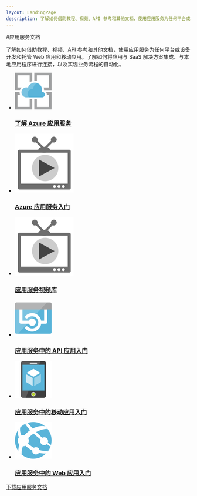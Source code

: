 ```yaml
---
layout: LandingPage
description: 了解如何借助教程、视频、API 参考和其他文档，使用应用服务为任何平台或设备创建 Web 应用和移动应用。
---
```


#应用服务文档

了解如何借助教程、视频、API 参考和其他文档，使用应用服务为任何平台或设备开发和托管 Web 应用和移动应用。了解如何将应用与 SaaS 解决方案集成、与本地应用程序进行连接，以及实现业务流程的自动化。

<ul class="panelContent cardsFTitle">
    <li><a href="./app-service-value-prop-what-is.md">
<div class="cardSize"><div class="cardPadding"><div class="card"><div class="cardImageOuter"><div class="cardImage"><img src="media/index/app-service.svg" alt="" /></div></div><div class="cardText"><h3>了解 Azure 应用服务</h3></div></div></div>
        </div></a>
</li>
    <li><a href="https://azure.microsoft.com/documentation/videos/azurecon-2015-deploying-highly-scalable-and-secure-web-and-mobile-apps/">
<div class="cardSize"><div class="cardPadding"><div class="card"><div class="cardImageOuter"><div class="cardImage"><img src="media/index/video-library.svg" alt="" /></div></div><div class="cardText"><h3>Azure 应用服务入门</h3></div></div></div>
        </div></a>
</li>
    <li><a href="https://azure.microsoft.com/documentation/videos/index/?services=app-service">
<div class="cardSize"><div class="cardPadding"><div class="card"><div class="cardImageOuter"><div class="cardImage"><img src="media/index/video-library.svg" alt="" /></div></div><div class="cardText"><h3>应用服务视频库</h3></div></div></div>
        </div></a>
</li>
    <li><a href="../app-service-api/index.md">
<div class="cardSize"><div class="cardPadding"><div class="card"><div class="cardImageOuter"><div class="cardImage"><img src="media/index/app-service-api.svg" alt="" /></div></div><div class="cardText"><h3>应用服务中的 API 应用入门</h3></div></div></div>
        </div></a>
</li>
    <li><a href="../app-service-mobile/index.md">
<div class="cardSize"><div class="cardPadding"><div class="card"><div class="cardImageOuter"><div class="cardImage"><img src="media/index/app-service-mobile.svg" alt="" /></div></div><div class="cardText"><h3>应用服务中的移动应用入门</h3></div></div></div>
        </div></a>
</li>
    <li><a href="../app-service-web/index.md">
<div class="cardSize"><div class="cardPadding"><div class="card"><div class="cardImageOuter"><div class="cardImage"><img src="media/index/app-service-web.svg" alt="" /></div></div><div class="cardText"><h3>应用服务中的 Web 应用入门</h3></div></div></div>
        </div></a>
</li>
</ul>

<div class="downloadHolder"><a href="https://opbuildstorageprod.blob.core.windows.net/output-pdf-files/zh-cn/Azure.azure-documents/live/app-service.pdf">
<div class="img"></div>
        <div class="text">下载应用服务文档</div>
    </a>

</div>

<!---HONumber=Mooncake_0220_2017-->